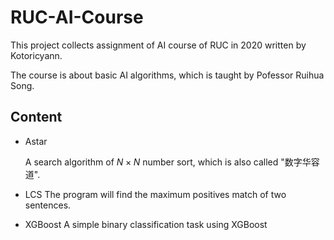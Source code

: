 # RUC-AI-Course

This project collects assignment of AI course of RUC in 2020 written by Kotoricyann.

The course is about basic AI algorithms, which is taught by Pofessor Ruihua Song.

## Content

* Astar

  A search algorithm of $N \times N$ number sort, which is also called "数字华容道".

* LCS
  The program will find the maximum positives match of two sentences.

* XGBoost
  A simple binary classification task using XGBoost

